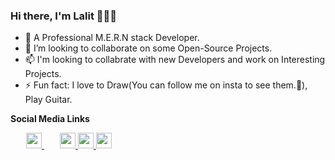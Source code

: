 ### Hi there, I'm Lalit 👋👨‍💻

<ul>
 <li>
  🔭 A Professional M.E.R.N stack Developer. 
 </li>
 <li>
 👯 I’m looking to collaborate on some Open-Source Projects.
 </li>
 <li>
 📫 I'm looking to collabrate with new Developers and work on Interesting Projects. 
 </li>
 <li>
 ⚡ Fun fact: I love to Draw(You can follow me on insta to see them.🧐), Play Guitar.
 </li>
</ul>

<b>Social Media Links</b>

<a href="https://www.linkedin.com/in/lalit-vavdara-6922751a1/" style="padding-right:25px; padding-left:25px;">
 <img height="25" width="25" src="https://cdn.jsdelivr.net/npm/simple-icons@v3/icons/linkedin.svg" />
</a>      

<a href="https://www.instagram.com/lv_1601/">
 <img height="25" width="25" src="https://cdn.jsdelivr.net/npm/simple-icons@v3/icons/instagram.svg" />   
</a>        

<a href="https://twitter.com/Lalit83589760">
 <img height="25" width="25" src="https://cdn.jsdelivr.net/npm/simple-icons@v3/icons/twitter.svg" />    
</a>     

<a href="https://lalit-vavdara-1601.herokuapp.com/">
 <img height="25" width="25" src="https://cdn.jsdelivr.net/npm/simple-icons@v3/icons/googleearth.svg" />   
</a>     



